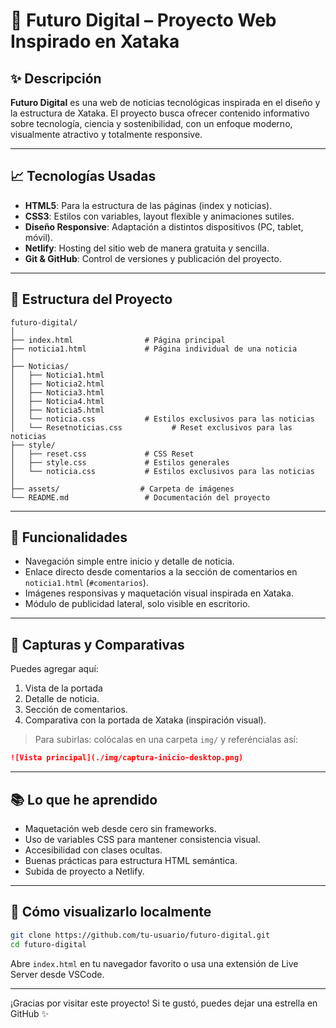 # 📰 Futuro Digital – Proyecto Web Inspirado en Xataka

## ✨ Descripción
**Futuro Digital** es una web de noticias tecnológicas inspirada en el diseño y la estructura de Xataka. El proyecto busca ofrecer contenido informativo sobre tecnología, ciencia y sostenibilidad, con un enfoque moderno, visualmente atractivo y totalmente responsive.

---

## 📈 Tecnologías Usadas
- **HTML5**: Para la estructura de las páginas (index y noticias).
- **CSS3**: Estilos con variables, layout flexible y animaciones sutiles.
- **Diseño Responsive**: Adaptación a distintos dispositivos (PC, tablet, móvil).
- **Netlify**: Hosting del sitio web de manera gratuita y sencilla.
- **Git & GitHub**: Control de versiones y publicación del proyecto.

---

## 📂 Estructura del Proyecto
```
futuro-digital/
│
├── index.html                # Página principal
├── noticia1.html             # Página individual de una noticia
│
├── Noticias/
│   ├── Noticia1.html
│   ├── Noticia2.html
│   ├── Noticia3.html
│   ├── Noticia4.html
│   ├── Noticia5.html
│   └── noticia.css           # Estilos exclusivos para las noticias
│   └── Resetnoticias.css           # Reset exclusivos para las noticias
├── style/
│   ├── reset.css             # CSS Reset
│   ├── style.css             # Estilos generales
│   └── noticia.css           # Estilos exclusivos para las noticias
│
├── assets/                  # Carpeta de imágenes
└── README.md                 # Documentación del proyecto
```

---

## 📏 Funcionalidades
- Navegación simple entre inicio y detalle de noticia.
- Enlace directo desde comentarios a la sección de comentarios en `noticia1.html` (`#comentarios`).
- Imágenes responsivas y maquetación visual inspirada en Xataka.
- Módulo de publicidad lateral, solo visible en escritorio.

---

## 📏 Capturas y Comparativas
Puedes agregar aquí:
1. Vista de la portada 
2. Detalle de noticia.
3. Sección de comentarios.
4. Comparativa con la portada de Xataka (inspiración visual).

> Para subirlas: colócalas en una carpeta `img/` y referéncialas así:
```md
![Vista principal](./img/captura-inicio-desktop.png)
```

---

## 📚 Lo que he aprendido
- Maquetación web desde cero sin frameworks.
- Uso de variables CSS para mantener consistencia visual.
- Accesibilidad con clases ocultas.
- Buenas prácticas para estructura HTML semántica.
- Subida de proyecto a Netlify.

---


## 🚀 Cómo visualizarlo localmente
```bash
git clone https://github.com/tu-usuario/futuro-digital.git
cd futuro-digital
```
Abre `index.html` en tu navegador favorito o usa una extensión de Live Server desde VSCode.

---

¡Gracias por visitar este proyecto! Si te gustó, puedes dejar una estrella en GitHub ✨

